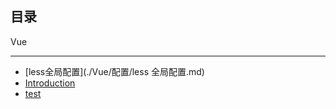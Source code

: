 
## 目录

Vue

---

* [less全局配置](./Vue/配置/less 全局配置.md)
* [Introduction](README.md)
* [test](Vue/配置/README.md)
